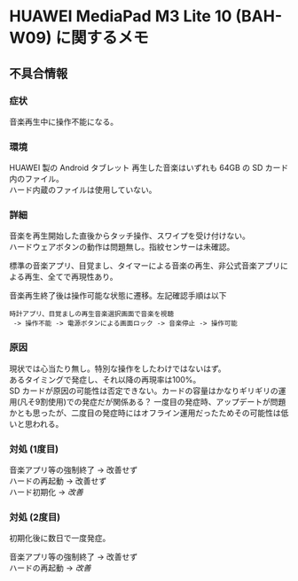 # HUAWEI MediaPad M3 Lite 10 (BAH-W09) に関するメモ

## 不具合情報

### 症状

音楽再生中に操作不能になる。

### 環境

HUAWEI 製の Android タブレット
再生した音楽はいずれも 64GB の SD カード内のファイル。  
ハード内蔵のファイルは使用していない。

### 詳細

音楽を再生開始した直後からタッチ操作、スワイプを受け付けない。  
ハードウェアボタンの動作は問題無し。指紋センサーは未確認。

標準の音楽アプリ、目覚まし、タイマーによる音楽の再生、非公式音楽アプリによる再生、全てで再現性あり。  

音楽再生終了後は操作可能な状態に遷移。左記確認手順は以下  

	時計アプリ、目覚ましの再生音楽選択画面で音楽を視聴
	 -> 操作不能 -> 電源ボタンによる画面ロック -> 音楽停止 -> 操作可能

### 原因

現状では心当たり無し。特別な操作をしたわけではないはず。  
あるタイミングで発症し、それ以降の再現率は100%。  
SD カードが原因の可能性は否定できない。カードの容量はかなりギリギリの運用(凡そ9割使用)での発症だが関係ある？
一度目の発症時、アップデートが問題かとも思ったが、二度目の発症時にはオフライン運用だったためその可能性は低いと思われる。

### 対処 (1度目)

音楽アプリ等の強制終了 -> 改善せず  
ハードの再起動 -> 改善せず  
ハード初期化 -> *改善*

### 対処 (2度目)

初期化後に数日で一度発症。

音楽アプリ等の強制終了 -> 改善せず  
ハードの再起動 -> *改善*